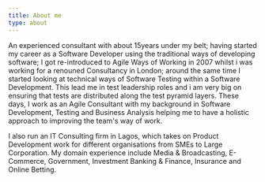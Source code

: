 ```yaml
---
title: About me
type: about
---
```


An experienced consultant with about 15years under my belt; having started my career as a Software Developer using the traditional ways of developing software; I got re-introduced to Agile Ways of Working in 2007 whilst i was working for a renouned Consultancy in London; around the same time I started looking at technical ways of Software Testing within a Software Development. This lead me in test leadership roles and i am very big on ensuring that tests are distributed along the test pyramid layers. These days, I work as an Agile Consultant with my background in Software Development, Testing and Business Analysis helping me to have a holistic approach to improving the team's way of work.

I also run an IT Consulting firm in Lagos, which takes on Product Development work for different organisations from SMEs to Large Corporation. My domain experience include Media & Broadcasting, E-Commerce,  Government, Investment Banking & Finance, Insurance and Online Betting.
